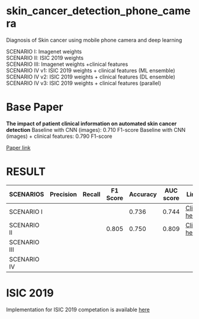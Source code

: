 # skin_cancer_detection_phone_camera
Diagnosis of Skin cancer using mobile phone camera and deep learning

SCENARIO I: Imagenet weights  
SCENARIO II: ISIC 2019 weights  
SCENARIO III: Imagenet weights +clinical features  
SCENARIO IV v1: ISIC 2019 weights + clinical features (ML ensemble)  
SCENARIO IV v2: ISIC 2019 weights + clinical features (DL ensemble)  
SCENARIO IV v3: ISIC 2019 weights + clinical features (parallel)  

# Base Paper
**The impact of patient clinical information on automated skin cancer detection**
Baseline with CNN (images): 0.710 F1-score
Baseline with CNN (images) + clinical features: 0.790 F1-score

<a href="https://www.sciencedirect.com/science/article/pii/S0010482519304019?via%3Dihub">Paper link</a>

# RESULT

<table>
<thead>
  <tr>
    <th>SCENARIOS</th>
    <th>Precision</th>
    <th>Recall</th>
    <th>F1 Score</th>
    <th>Accuracy</th>
    <th>AUC score</th>
    <th>Link</th>
  </tr>
</thead>
<tbody>
  <tr>
    <td>SCENARIO I</td>
    <td></td>
    <td></td>
    <td></td>
    <td>0.736</td>
    <td>0.744</td>
    <td><a href="https://github.com/talhaanwarch/skin_cancer_detection_phone_camera/blob/master/base_model.ipynb">Click here</a></td>
  </tr>
  <tr>
    <td>SCENARIO II</td>
    <td></td>
    <td></td>
    <td>0.805</td>
    <td>0.750</td>
    <td>0.809</td>
    <td><a href="https://github.com/talhaanwarch/skin_cancer_detection_phone_camera/blob/master/Scenario_II.ipynb">Click here</a></td>
  </tr>
  <tr>
    <td>SCENARIO III</td>
    <td></td>
    <td></td>
    <td></td>
    <td></td>
    <td></td>
    <td></td>
  </tr>
  <tr>
    <td>SCENARIO IV</td>
    <td></td>
    <td></td>
    <td></td>
    <td></td>
    <td></td>
    <td></td>
  </tr>
</tbody>
</table>

# ISIC 2019  
Implementation for ISIC 2019 competation is available [here](https://github.com/talhaanwarch/ISIC2K19)
